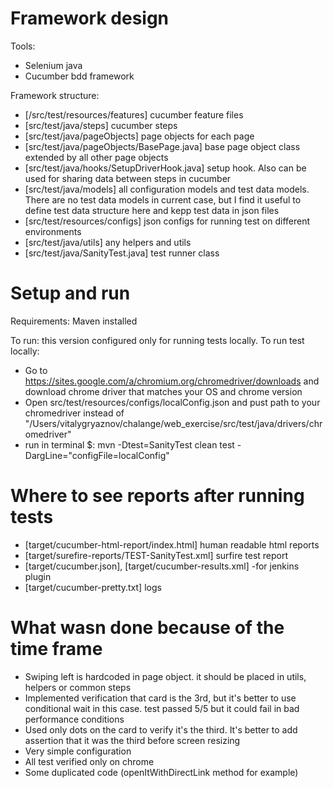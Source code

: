 # Framework design
Tools:
  - Selenium java
  - Cucumber bdd framework

Framework structure:
  - [/src/test/resources/features] cucumber feature files
  - [src/test/java/steps] cucumber steps
  - [src/test/java/pageObjects] page objects for each page
  - [src/test/java/pageObjects/BasePage.java] base page object class extended by all other page objects
  - [src/test/java/hooks/SetupDriverHook.java] setup hook. Also can be used for sharing data between steps in cucumber
  - [src/test/java/models] all configuration models and test data models. There are no test data models in current case, but I find it useful to define test data structure here and kepp test data in json files
  - [src/test/resources/configs] json configs for running test on different environments
  - [src/test/java/utils] any helpers and utils
  - [src/test/java/SanityTest.java] test runner class

# Setup and run
Requirements:
Maven installed

To run:
this version configured only for running tests locally.
To run test locally:
- Go to https://sites.google.com/a/chromium.org/chromedriver/downloads and download chrome driver that matches your OS and chrome version
- Open src/test/resources/configs/localConfig.json and pust path to your chromedriver instead of "/Users/vitalygryaznov/chalange/web_exercise/src/test/java/drivers/chromedriver"
- run in terminal $: mvn -Dtest=SanityTest clean test -DargLine="configFile=localConfig"

# Where to see reports after running tests

- [target/cucumber-html-report/index.html] human readable html reports
- [target/surefire-reports/TEST-SanityTest.xml] surfire test report
- [target/cucumber.json], [target/cucumber-results.xml] -for jenkins plugin
- [target/cucumber-pretty.txt] logs

# What wasn done because of the time frame
- Swiping left is hardcoded in page object. it should be placed in utils, helpers or common steps
- Implemented verification that card is the 3rd, but it's better to use conditional wait in this case. test passed 5/5 but it could fail in bad performance conditions
- Used only dots on the card to verify it's the third. It's better to add assertion that it was the third before screen resizing
- Very simple configuration
- All test verified only on chrome
- Some duplicated code (openItWithDirectLink method for example)